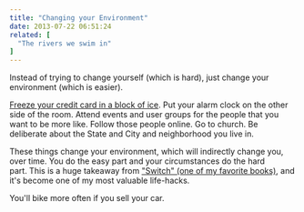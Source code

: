 ```yaml
---
title: "Changing your Environment"
date: 2013-07-22 06:51:24
related: [
  "The rivers we swim in"
]
---
```


Instead of trying to change yourself (which is hard), just change your environment (which is easier).

[Freeze your credit card in a block of ice](https://www.sapling.com/5903043/freeze-credit-card-block-ice). Put your alarm clock on the other side of the room. Attend events and user groups for the people that you want to be more like. Follow those people online. Go to church. Be deliberate about the State and City and neighborhood you live in.

These things change your environment, which will indirectly change you, over time. You do the easy part and your circumstances do the hard part. This is a huge takeaway from ["Switch" (one of my favorite books)](https://www.bryanbraun.com/books/#switch-how-to-change-things-when-change-is-hard), and it's become one of my most valuable life-hacks.

You'll bike more often if you sell your car.
